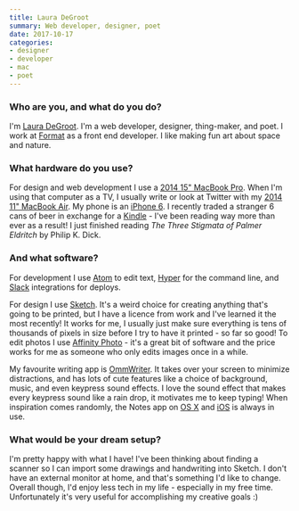 ```yaml
---
title: Laura DeGroot
summary: Web developer, designer, poet
date: 2017-10-17
categories:
- designer
- developer
- mac
- poet
---
```


### Who are you, and what do you do?

I'm [Laura DeGroot](http://laurafacts.info/ "Laura's website."). I'm a web developer, designer, thing-maker, and poet. I work at [Format][] as a front end developer. I like making fun art about space and nature. 

### What hardware do you use?

For design and web development I use a [2014 15" MacBook Pro][macbook-pro]. When I'm using that computer as a TV, I usually write or look at Twitter with my [2014 11" MacBook Air][macbook-air]. My phone is an [iPhone 6][iphone-6]. I recently traded a stranger 6 cans of beer in exchange for a [Kindle][] - I've been reading way more than ever as a result! I just finished reading _The Three Stigmata of Palmer Eldritch_ by Philip K. Dick.

### And what software?

For development I use [Atom][] to edit text, [Hyper][] for the command line, and [Slack][] integrations for deploys.

For design I use [Sketch][]. It's a weird choice for creating anything that's going to be printed, but I have a licence from work and I've learned it the most recently! It works for me, I usually just make sure everything is tens of thousands of pixels in size before I try to have it printed - so far so good! To edit photos I use [Affinity Photo][affinity-photo] - it's a great bit of software and the price works for me as someone who only edits images once in a while.

My favourite writing app is [OmmWriter][]. It takes over your screen to minimize distractions, and has lots of cute features like a choice of background, music, and even keypress sound effects. I love the sound effect that makes every keypress sound like a rain drop, it motivates me to keep typing! When inspiration comes randomly, the Notes app on [OS X][notes] and [iOS][notes-ios] is always in use.

### What would be your dream setup?

I'm pretty happy with what I have! I've been thinking about finding a scanner so I can import some drawings and handwriting into Sketch. I don't have an external monitor at home, and that's something I'd like to change. Overall though, I'd enjoy less tech in my life - especially in my free time. Unfortunately it's very useful for accomplishing my creative goals :)

[affinity-photo]: https://affinity.serif.com/en-us/photo/ "Photo editing software."
[atom]: https://atom.io/ "A text editor based on web technology."
[format]: https://www.format.com/ "A web portfolio service."
[hyper]: https://hyper.is/ "A terminal emulator."
[iphone-6]: https://en.wikipedia.org/wiki/IPhone_6 "A smartphone."
[kindle]: https://www.amazon.com/Kindle-Ereader-ebook-reader/dp/B007HCCNJU "A digital book reader."
[macbook-air]: https://www.apple.com/macbook-air/ "A very thin laptop."
[macbook-pro]: https://www.apple.com/macbook-pro/ "A laptop."
[notes-ios]: https://en.wikipedia.org/wiki/Notes_(application) "A built-in note-taking app."
[notes]: https://en.wikipedia.org/wiki/Notes_(Apple) "A note-taking application included with Mac OS X."
[ommwriter]: http://www.ommwriter.com/ "A full-screen text editor."
[sketch]: https://www.sketchapp.com/ "A vector drawing application for Mac OS X."
[slack]: https://slack.com/ "A collaboration service."
